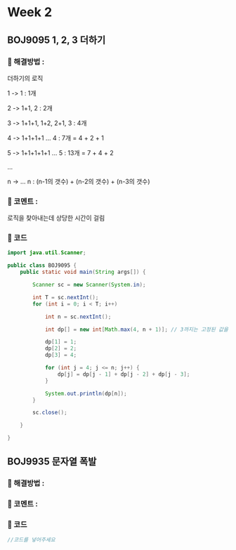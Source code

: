# Week 2
## BOJ9095 1, 2, 3 더하기
### 🎈 해결방법 :

더하기의 로직

1 -> 1 : 1개

2 -> 1+1, 2 : 2개

3 -> 1+1+1, 1+2, 2+1, 3 : 4개

4 -> 1+1+1+1 ... 4 : 7개 = 4 + 2 + 1

5 -> 1+1+1+1+1 ... 5 : 13개 = 7 + 4 + 2 

...

n -> ... n : (n-1의 갯수) + (n-2의 갯수) + (n-3의 갯수)


### 💬 코멘트 :

로직을 찾아내는데 상당한 시간이 걸림

### 📄 코드
```java
import java.util.Scanner;

public class BOJ9095 {
	public static void main(String args[]) {

		Scanner sc = new Scanner(System.in);

		int T = sc.nextInt();
		for (int i = 0; i < T; i++) 

			int n = sc.nextInt();

			int dp[] = new int[Math.max(4, n + 1)]; // 3까지는 고정된 값을 입력하기 위해 4를 기본값으로 줌.

			dp[1] = 1;
			dp[2] = 2;
			dp[3] = 4;

			for (int j = 4; j <= n; j++) {
				dp[j] = dp[j - 1] + dp[j - 2] + dp[j - 3];
			}

			System.out.println(dp[n]);
		}

		sc.close();

	}

}
```

## BOJ9935 문자열 폭발
### 🎈 해결방법 :
<!-- 해결 방법 -->

### 💬 코멘트 :
<!-- 문제에 대한 코멘트 작성 -->

### 📄 코드
```java
//코드를 넣어주세요
```

